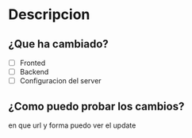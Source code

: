 # Descripcion
## ¿Que ha cambiado?
- [ ] Fronted
- [ ] Backend
- [ ] Configuracion del server

## ¿Como puedo probar los cambios?
en que url y forma puedo ver el update
